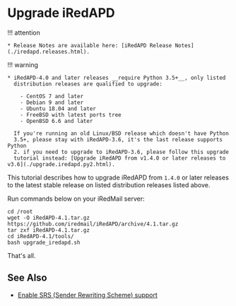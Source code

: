 # Upgrade iRedAPD

!!! attention

    * Release Notes are available here: [iRedAPD Release Notes](./iredapd.releases.html).

!!! warning

    * iRedAPD-4.0 and later releases __require Python 3.5+__, only listed
      distribution releases are qualified to upgrade:

        - CentOS 7 and later
        - Debian 9 and later
        - Ubuntu 18.04 and later
        - FreeBSD with latest ports tree
        - OpenBSD 6.6 and later

      If you're running an old Linux/BSD release which doesn't have Python
      3.5+, please stay with iRedAPD-3.6, it's the last release supports Python
      2. if you need to upgrade to iRedAPD-3.6, please follow this upgrade
      tutorial instead: [Upgrade iRedAPD from v1.4.0 or later releases to v3.6](./upgrade.iredapd.py2.html).

This tutorial describes how to upgrade iRedAPD from `1.4.0` or later releases
to the latest stable release on listed distribution releases listed above.

Run commands below on your iRedMail server:

```
cd /root
wget -O iRedAPD-4.1.tar.gz https://github.com/iredmail/iRedAPD/archive/4.1.tar.gz
tar zxf iRedAPD-4.1.tar.gz
cd iRedAPD-4.1/tools/
bash upgrade_iredapd.sh
```

That's all.

## See Also

* [Enable SRS (Sender Rewriting Scheme) support](./srs.html)
